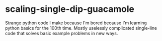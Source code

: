 # scaling-single-dip-guacamole
Strange python code I make because I'm bored because I'm learning python basics for the 100th time. Mostly uselessly complicated single-line code that solves basic example problems in new ways.
